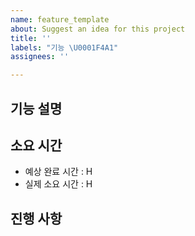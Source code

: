 ```yaml
---
name: feature_template
about: Suggest an idea for this project
title: ''
labels: "기능 \U0001F4A1"
assignees: ''

---
```


## 기능 설명

## 소요 시간
- 예상 완료 시간 : H
- 실제 소요 시간 : H
## 진행 사항

